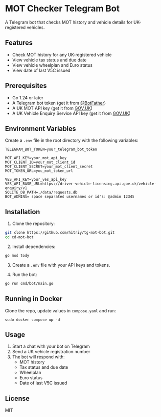 # MOT Checker Telegram Bot

A Telegram bot that checks MOT history and vehicle details for UK-registered vehicles.

## Features

- Check MOT history for any UK-registered vehicle
- View vehicle tax status and due date
- View vehicle wheelplan and Euro status
- View date of last V5C issued

## Prerequisites

- Go 1.24 or later
- A Telegram bot token (get it from [@BotFather](https://t.me/BotFather))
- A UK MOT API key (get it from [GOV.UK](https://developer-portal.driver-vehicle-licensing.api.gov.uk/))
- A UK Vehicle Enquiry Service API key (get it from [GOV.UK](https://developer-portal.driver-vehicle-licensing.api.gov.uk/))

## Environment Variables

Create a `.env` file in the root directory with the following variables:

```env
TELEGRAM_BOT_TOKEN=your_telegram_bot_token

MOT_API_KEY=your_mot_api_key
MOT_CLIENT_ID=your_mot_client_id
MOT_CLIENT_SECRET=your_mot_client_secret
MOT_TOKEN_URL=you_mot_token_url

VES_API_KEY=your_ves_api_key
VES_API_BASE_URL=https://driver-vehicle-licensing.api.gov.uk/vehicle-enquiry/v1
SQLITE_DB_PATH=./data/requests.db
BOT_ADMINS= space separated usernames or id's: @admin 12345
```

## Installation

1. Clone the repository:
```bash
git clone https://github.com/hitriy/tg-mot-bot.git
cd cd-mot-bot
```

2. Install dependencies:
```bash
go mod tody
```

3. Create a `.env` file with your API keys and tokens.

4. Run the bot:
```bash
go run cmd/bot/main.go
```

## Running in Docker

Clone the repo, update values in ```compose.yaml``` and run:
```
sudo docker compose up -d
```

## Usage

1. Start a chat with your bot on Telegram
2. Send a UK vehicle registration number
3. The bot will respond with:
   - MOT history
   - Tax status and due date
   - Wheelplan
   - Euro status
   - Date of last V5C issued

## License

MIT 